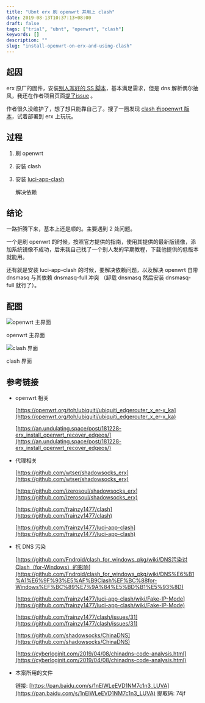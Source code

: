 ```yaml
---
title: "Ubnt erx 刷 openwrt 并用上 clash"
date: 2019-08-13T10:37:13+08:00
draft: false
tags: ["trial", "ubnt", "openwrt", "clash"]
keywords: []
description: ""
slug: "install-openwrt-on-erx-and-using-clash"
---
```


## 起因

erx  原厂的固件，安装[别人写好的 SS 脚本](https://github.com/izerosoul/shadowsocks_erx)，基本满足需求，但是 dns 解析偶尔抽风，我还在作者项目页面[提了issue](https://github.com/izerosoul/shadowsocks_erx/issues/37) 。

作者很久没维护了，想了想只能靠自己了。搜了一圈发现 [clash 有openwrt 版本](https://github.com/frainzy1477/clash)，试着部署到 erx 上玩玩。

## 过程

1. 刷 openwrt
2. 安装 clash
3. 安装 [luci-app-clash](https://github.com/frainzy1477/luci-app-clash)

    解决依赖

## 结论

一路折腾下来，基本上还是顺的。主要遇到 2 处问题。

一个是刷 openwrt 的时候，按照官方提供的指南，使用其提供的最新版镜像，添加系统镜像不成功，后来我自己找了一个别人发的早期教程，下载他提供的低版本就能用。

还有就是安装 luci-app-clash 的时候，要解决依赖问题，以及解决 openwrt 自带 dnsmasq 与其依赖 dnsmasq-full 冲突 （卸载 dnsmasq 然后安装 dnsmasq-full 就行了）。

## 配图

![openwrt 主界面](/img/Untitled-31e89b2c-cde5-4f8a-aed1-5eded5a7eeb0.png)

openwrt 主界面

![clash 界面](/img/Untitled-fb16a77b-29b6-4113-a0f9-c0f9223bf7d7.png)

clash 界面

## 参考链接

- openwrt 相关

    [https://openwrt.org/toh/ubiquiti/ubiquiti_edgerouter_x_er-x_ka](https://openwrt.org/toh/ubiquiti/ubiquiti_edgerouter_x_er-x_ka)

    [https://an.undulating.space/post/181228-erx_install_openwrt_recover_edgeos/](https://an.undulating.space/post/181228-erx_install_openwrt_recover_edgeos/)

- 代理相关

    [https://github.com/wtser/shadowsocks_erx](https://github.com/wtser/shadowsocks_erx)

    [https://github.com/izerosoul/shadowsocks_erx](https://github.com/izerosoul/shadowsocks_erx)

    [https://github.com/frainzy1477/clash](https://github.com/frainzy1477/clash)

    [https://github.com/frainzy1477/luci-app-clash](https://github.com/frainzy1477/luci-app-clash)

- 抗 DNS 污染

    [https://github.com/Fndroid/clash_for_windows_pkg/wiki/DNS污染对Clash（for-Windows）的影响](https://github.com/Fndroid/clash_for_windows_pkg/wiki/DNS%E6%B1%A1%E6%9F%93%E5%AF%B9Clash%EF%BC%88for-Windows%EF%BC%89%E7%9A%84%E5%BD%B1%E5%93%8D)

    [https://github.com/frainzy1477/luci-app-clash/wiki/Fake-IP-Mode](https://github.com/frainzy1477/luci-app-clash/wiki/Fake-IP-Mode)

    [https://github.com/frainzy1477/clash/issues/31](https://github.com/frainzy1477/clash/issues/31)

    [https://github.com/shadowsocks/ChinaDNS](https://github.com/shadowsocks/ChinaDNS)

    [https://cyberloginit.com/2019/04/08/chinadns-code-analysis.html](https://cyberloginit.com/2019/04/08/chinadns-code-analysis.html)

- 本案所用的文件

    链接: [https://pan.baidu.com/s/1nElWLeEVD1NM7c1n3_LUVA](https://pan.baidu.com/s/1nElWLeEVD1NM7c1n3_LUVA) 提取码: 74jf